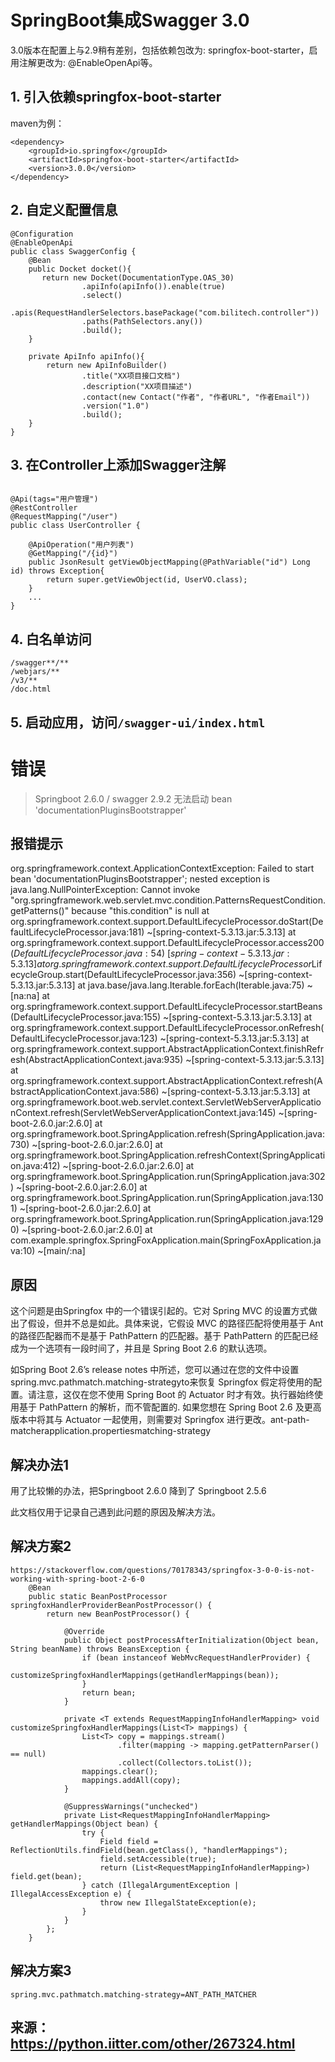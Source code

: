# SpringBoot集成Swagger 3.0

3.0版本在配置上与2.9稍有差别，包括依赖包改为: springfox-boot-starter，启用注解更改为: @EnableOpenApi等。

## 1. 引入依赖springfox-boot-starter

maven为例：

```
<dependency>
    <groupId>io.springfox</groupId>
    <artifactId>springfox-boot-starter</artifactId>
    <version>3.0.0</version>
</dependency>
```


## 2. 自定义配置信息

```
@Configuration
@EnableOpenApi
public class SwaggerConfig {
    @Bean
    public Docket docket(){
       return new Docket(DocumentationType.OAS_30)
                .apiInfo(apiInfo()).enable(true)
                .select()
                .apis(RequestHandlerSelectors.basePackage("com.bilitech.controller"))
                .paths(PathSelectors.any())
                .build();
    }
    
    private ApiInfo apiInfo(){
        return new ApiInfoBuilder()
                .title("XX项目接口文档")
                .description("XX项目描述")
                .contact(new Contact("作者", "作者URL", "作者Email"))
                .version("1.0")
                .build();
    }
}
```


## 3. 在Controller上添加Swagger注解


```

@Api(tags="用户管理")
@RestController
@RequestMapping("/user")
public class UserController {

    @ApiOperation("用户列表")
    @GetMapping("/{id}")
    public JsonResult getViewObjectMapping(@PathVariable("id") Long id) throws Exception{
        return super.getViewObject(id, UserVO.class);
    }
    ...
}
```


## 4. 白名单访问

```
/swagger**/**
/webjars/**
/v3/**
/doc.html
```


## 5. 启动应用，访问`/swagger-ui/index.html`




# 错误



> Springboot 2.6.0 / swagger 2.9.2 无法启动 bean 'documentationPluginsBootstrapper'


## 报错提示
org.springframework.context.ApplicationContextException: Failed to start bean 'documentationPluginsBootstrapper'; nested exception is java.lang.NullPointerException: Cannot invoke "org.springframework.web.servlet.mvc.condition.PatternsRequestCondition.getPatterns()" because "this.condition" is null
        at org.springframework.context.support.DefaultLifecycleProcessor.doStart(DefaultLifecycleProcessor.java:181) ~[spring-context-5.3.13.jar:5.3.13]
        at org.springframework.context.support.DefaultLifecycleProcessor.access$200(DefaultLifecycleProcessor.java:54) ~[spring-context-5.3.13.jar:5.3.13]
        at org.springframework.context.support.DefaultLifecycleProcessor$LifecycleGroup.start(DefaultLifecycleProcessor.java:356) ~[spring-context-5.3.13.jar:5.3.13]
        at java.base/java.lang.Iterable.forEach(Iterable.java:75) ~[na:na]
        at org.springframework.context.support.DefaultLifecycleProcessor.startBeans(DefaultLifecycleProcessor.java:155) ~[spring-context-5.3.13.jar:5.3.13]
        at org.springframework.context.support.DefaultLifecycleProcessor.onRefresh(DefaultLifecycleProcessor.java:123) ~[spring-context-5.3.13.jar:5.3.13]
        at org.springframework.context.support.AbstractApplicationContext.finishRefresh(AbstractApplicationContext.java:935) ~[spring-context-5.3.13.jar:5.3.13]
        at org.springframework.context.support.AbstractApplicationContext.refresh(AbstractApplicationContext.java:586) ~[spring-context-5.3.13.jar:5.3.13]
        at org.springframework.boot.web.servlet.context.ServletWebServerApplicationContext.refresh(ServletWebServerApplicationContext.java:145) ~[spring-boot-2.6.0.jar:2.6.0]
        at org.springframework.boot.SpringApplication.refresh(SpringApplication.java:730) ~[spring-boot-2.6.0.jar:2.6.0]
        at org.springframework.boot.SpringApplication.refreshContext(SpringApplication.java:412) ~[spring-boot-2.6.0.jar:2.6.0]
        at org.springframework.boot.SpringApplication.run(SpringApplication.java:302) ~[spring-boot-2.6.0.jar:2.6.0]
        at org.springframework.boot.SpringApplication.run(SpringApplication.java:1301) ~[spring-boot-2.6.0.jar:2.6.0]
        at org.springframework.boot.SpringApplication.run(SpringApplication.java:1290) ~[spring-boot-2.6.0.jar:2.6.0]
        at com.example.springfox.SpringFoxApplication.main(SpringFoxApplication.java:10) ~[main/:na]
## 原因
这个问题是由Springfox 中的一个错误引起的。它对 Spring MVC 的设置方式做出了假设，但并不总是如此。具体来说，它假设 MVC 的路径匹配将使用基于 Ant 的路径匹配器而不是基于 PathPattern 的匹配器。基于 PathPattern 的匹配已经成为一个选项有一段时间了，并且是 Spring Boot 2.6 的默认选项。

如Spring Boot 2.6’s release notes 中所述，您可以通过在您的文件中设置spring.mvc.pathmatch.matching-strategyto来恢复 Springfox 假定将使用的配置。请注意，这仅在您不使用 Spring Boot 的 Actuator 时才有效。执行器始终使用基于 PathPattern 的解析，而不管配置的. 如果您想在 Spring Boot 2.6 及更高版本中将其与 Actuator 一起使用，则需要对 Springfox 进行更改。ant-path-matcherapplication.propertiesmatching-strategy

## 解决办法1 
用了比较懒的办法，把Springboot 2.6.0 降到了 Springboot 2.5.6

此文档仅用于记录自己遇到此问题的原因及解决方法。


## 解决方案2

```
https://stackoverflow.com/questions/70178343/springfox-3-0-0-is-not-working-with-spring-boot-2-6-0
    @Bean
    public static BeanPostProcessor springfoxHandlerProviderBeanPostProcessor() {
        return new BeanPostProcessor() {

            @Override
            public Object postProcessAfterInitialization(Object bean, String beanName) throws BeansException {
                if (bean instanceof WebMvcRequestHandlerProvider) {
                    customizeSpringfoxHandlerMappings(getHandlerMappings(bean));
                }
                return bean;
            }

            private <T extends RequestMappingInfoHandlerMapping> void customizeSpringfoxHandlerMappings(List<T> mappings) {
                List<T> copy = mappings.stream()
                        .filter(mapping -> mapping.getPatternParser() == null)
                        .collect(Collectors.toList());
                mappings.clear();
                mappings.addAll(copy);
            }

            @SuppressWarnings("unchecked")
            private List<RequestMappingInfoHandlerMapping> getHandlerMappings(Object bean) {
                try {
                    Field field = ReflectionUtils.findField(bean.getClass(), "handlerMappings");
                    field.setAccessible(true);
                    return (List<RequestMappingInfoHandlerMapping>) field.get(bean);
                } catch (IllegalArgumentException | IllegalAccessException e) {
                    throw new IllegalStateException(e);
                }
            }
        };
    }
```


## 解决方案3

```
spring.mvc.pathmatch.matching-strategy=ANT_PATH_MATCHER

```
## 来源：https://python.iitter.com/other/267324.html